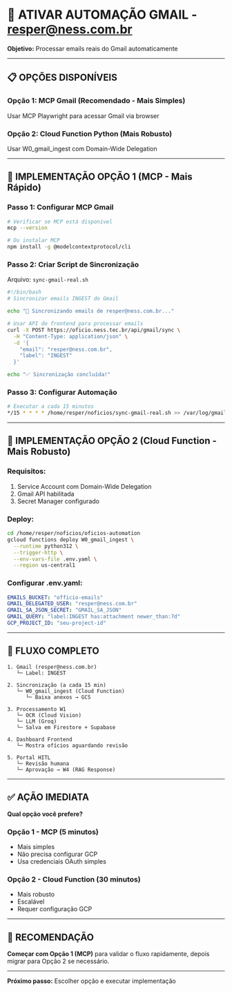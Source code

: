 # 🚀 ATIVAR AUTOMAÇÃO GMAIL - resper@ness.com.br

**Objetivo:** Processar emails reais do Gmail automaticamente

---

## 📋 OPÇÕES DISPONÍVEIS

### **Opção 1: MCP Gmail (Recomendado - Mais Simples)**
Usar MCP Playwright para acessar Gmail via browser

### **Opção 2: Cloud Function Python (Mais Robusto)**
Usar W0_gmail_ingest com Domain-Wide Delegation

---

## 🎯 IMPLEMENTAÇÃO OPÇÃO 1 (MCP - Mais Rápido)

### **Passo 1: Configurar MCP Gmail**
```bash
# Verificar se MCP está disponível
mcp --version

# Ou instalar MCP
npm install -g @modelcontextprotocol/cli
```

### **Passo 2: Criar Script de Sincronização**
Arquivo: `sync-gmail-real.sh`

```bash
#!/bin/bash
# Sincronizar emails INGEST do Gmail

echo "📧 Sincronizando emails de resper@ness.com.br..."

# Usar API do frontend para processar emails
curl -X POST https://oficio.ness.tec.br/api/gmail/sync \
  -H "Content-Type: application/json" \
  -d '{
    "email": "resper@ness.com.br",
    "label": "INGEST"
  }'

echo "✅ Sincronização concluída!"
```

### **Passo 3: Configurar Automação**
```bash
# Executar a cada 15 minutos
*/15 * * * * /home/resper/noficios/sync-gmail-real.sh >> /var/log/gmail-sync.log 2>&1
```

---

## 🎯 IMPLEMENTAÇÃO OPÇÃO 2 (Cloud Function - Mais Robusto)

### **Requisitos:**
1. Service Account com Domain-Wide Delegation
2. Gmail API habilitada
3. Secret Manager configurado

### **Deploy:**
```bash
cd /home/resper/noficios/oficios-automation
gcloud functions deploy W0_gmail_ingest \
  --runtime python312 \
  --trigger-http \
  --env-vars-file .env.yaml \
  --region us-central1
```

### **Configurar .env.yaml:**
```yaml
EMAILS_BUCKET: "officio-emails"
GMAIL_DELEGATED_USER: "resper@ness.com.br"
GMAIL_SA_JSON_SECRET: "GMAIL_SA_JSON"
GMAIL_QUERY: "label:INGEST has:attachment newer_than:7d"
GCP_PROJECT_ID: "seu-project-id"
```

---

## 🔄 FLUXO COMPLETO

```
1. Gmail (resper@ness.com.br)
   └─ Label: INGEST
   
2. Sincronização (a cada 15 min)
   └─ W0_gmail_ingest (Cloud Function)
      └─ Baixa anexos → GCS
      
3. Processamento W1
   └─ OCR (Cloud Vision)
   └─ LLM (Groq)
   └─ Salva em Firestore + Supabase
   
4. Dashboard Frontend
   └─ Mostra ofícios aguardando revisão
   
5. Portal HITL
   └─ Revisão humana
   └─ Aprovação → W4 (RAG Response)
```

---

## ✅ AÇÃO IMEDIATA

**Qual opção você prefere?**

### **Opção 1 - MCP (5 minutos)**
- Mais simples
- Não precisa configurar GCP
- Usa credenciais OAuth simples

### **Opção 2 - Cloud Function (30 minutos)**
- Mais robusto
- Escalável
- Requer configuração GCP

---

## 🎯 RECOMENDAÇÃO

**Começar com Opção 1 (MCP)** para validar o fluxo rapidamente, depois migrar para Opção 2 se necessário.

---

**Próximo passo:** Escolher opção e executar implementação

